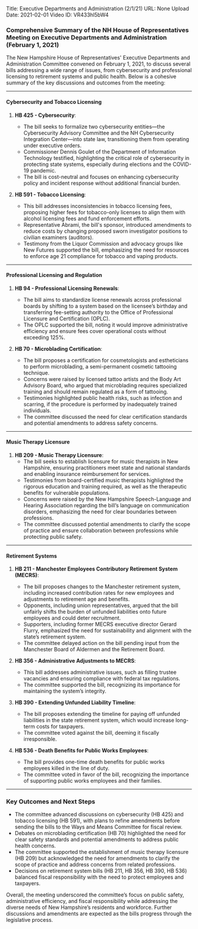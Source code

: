 Title: Executive Departments and Administration (2/1/21)
URL: None
Upload Date: 2021-02-01
Video ID: VR433hl5bW4

### Comprehensive Summary of the NH House of Representatives Meeting on Executive Departments and Administration (February 1, 2021)

The New Hampshire House of Representatives' Executive Departments and Administration Committee convened on February 1, 2021, to discuss several bills addressing a wide range of issues, from cybersecurity and professional licensing to retirement systems and public health. Below is a cohesive summary of the key discussions and outcomes from the meeting:

---

#### **Cybersecurity and Tobacco Licensing**
1. **HB 425 - Cybersecurity**:
   - The bill seeks to formalize two cybersecurity entities—the Cybersecurity Advisory Committee and the NH Cybersecurity Integration Center—into state law, transitioning them from operating under executive orders.
   - Commissioner Dennis Goulet of the Department of Information Technology testified, highlighting the critical role of cybersecurity in protecting state systems, especially during elections and the COVID-19 pandemic.
   - The bill is cost-neutral and focuses on enhancing cybersecurity policy and incident response without additional financial burden.

2. **HB 591 - Tobacco Licensing**:
   - This bill addresses inconsistencies in tobacco licensing fees, proposing higher fees for tobacco-only licenses to align them with alcohol licensing fees and fund enforcement efforts.
   - Representative Abrami, the bill's sponsor, introduced amendments to reduce costs by changing proposed sworn investigator positions to civilian examiners (auditors).
   - Testimony from the Liquor Commission and advocacy groups like New Futures supported the bill, emphasizing the need for resources to enforce age 21 compliance for tobacco and vaping products.

---

#### **Professional Licensing and Regulation**
1. **HB 94 - Professional Licensing Renewals**:
   - The bill aims to standardize license renewals across professional boards by shifting to a system based on the licensee’s birthday and transferring fee-setting authority to the Office of Professional Licensure and Certification (OPLC).
   - The OPLC supported the bill, noting it would improve administrative efficiency and ensure fees cover operational costs without exceeding 125%.

2. **HB 70 - Microblading Certification**:
   - The bill proposes a certification for cosmetologists and estheticians to perform microblading, a semi-permanent cosmetic tattooing technique.
   - Concerns were raised by licensed tattoo artists and the Body Art Advisory Board, who argued that microblading requires specialized training and should remain regulated as a form of tattooing.
   - Testimonies highlighted public health risks, such as infection and scarring, if the procedure is performed by inadequately trained individuals.
   - The committee discussed the need for clear certification standards and potential amendments to address safety concerns.

---

#### **Music Therapy Licensure**
1. **HB 209 - Music Therapy Licensure**:
   - The bill seeks to establish licensure for music therapists in New Hampshire, ensuring practitioners meet state and national standards and enabling insurance reimbursement for services.
   - Testimonies from board-certified music therapists highlighted the rigorous education and training required, as well as the therapeutic benefits for vulnerable populations.
   - Concerns were raised by the New Hampshire Speech-Language and Hearing Association regarding the bill’s language on communication disorders, emphasizing the need for clear boundaries between professions.
   - The committee discussed potential amendments to clarify the scope of practice and ensure collaboration between professions while protecting public safety.

---

#### **Retirement Systems**
1. **HB 211 - Manchester Employees Contributory Retirement System (MECRS)**:
   - The bill proposes changes to the Manchester retirement system, including increased contribution rates for new employees and adjustments to retirement age and benefits.
   - Opponents, including union representatives, argued that the bill unfairly shifts the burden of unfunded liabilities onto future employees and could deter recruitment.
   - Supporters, including former MECRS executive director Gerard Flurry, emphasized the need for sustainability and alignment with the state’s retirement system.
   - The committee delayed action on the bill pending input from the Manchester Board of Aldermen and the Retirement Board.

2. **HB 356 - Administrative Adjustments to MECRS**:
   - This bill addresses administrative issues, such as filling trustee vacancies and ensuring compliance with federal tax regulations.
   - The committee supported the bill, recognizing its importance for maintaining the system’s integrity.

3. **HB 390 - Extending Unfunded Liability Timeline**:
   - The bill proposes extending the timeline for paying off unfunded liabilities in the state retirement system, which would increase long-term costs for taxpayers.
   - The committee voted against the bill, deeming it fiscally irresponsible.

4. **HB 536 - Death Benefits for Public Works Employees**:
   - The bill provides one-time death benefits for public works employees killed in the line of duty.
   - The committee voted in favor of the bill, recognizing the importance of supporting public works employees and their families.

---

### **Key Outcomes and Next Steps**
- The committee advanced discussions on cybersecurity (HB 425) and tobacco licensing (HB 591), with plans to refine amendments before sending the bills to the Ways and Means Committee for fiscal review.
- Debates on microblading certification (HB 70) highlighted the need for clear safety standards and potential amendments to address public health concerns.
- The committee supported the establishment of music therapy licensure (HB 209) but acknowledged the need for amendments to clarify the scope of practice and address concerns from related professions.
- Decisions on retirement system bills (HB 211, HB 356, HB 390, HB 536) balanced fiscal responsibility with the need to protect employees and taxpayers.

Overall, the meeting underscored the committee’s focus on public safety, administrative efficiency, and fiscal responsibility while addressing the diverse needs of New Hampshire’s residents and workforce. Further discussions and amendments are expected as the bills progress through the legislative process.